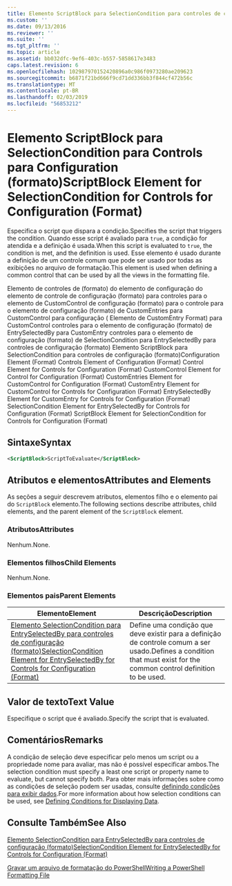```yaml
---
title: Elemento ScriptBlock para SelectionCondition para controles de configuração (formato) | Microsoft Docs
ms.custom: ''
ms.date: 09/13/2016
ms.reviewer: ''
ms.suite: ''
ms.tgt_pltfrm: ''
ms.topic: article
ms.assetid: bb032dfc-9ef6-403c-b557-5858617e3483
caps.latest.revision: 6
ms.openlocfilehash: 102987970152420896a0c986f0973280ae209623
ms.sourcegitcommit: b6871f21bd666f9cd71dd336bb3f844cf472b56c
ms.translationtype: MT
ms.contentlocale: pt-BR
ms.lasthandoff: 02/03/2019
ms.locfileid: "56853212"
---
```

# <a name="scriptblock-element-for-selectioncondition-for-controls-for-configuration-format"></a><span data-ttu-id="4bdaa-102">Elemento ScriptBlock para SelectionCondition para Controls para Configuration (formato)</span><span class="sxs-lookup"><span data-stu-id="4bdaa-102">ScriptBlock Element for SelectionCondition for Controls for Configuration (Format)</span></span>

<span data-ttu-id="4bdaa-103">Especifica o script que dispara a condição.</span><span class="sxs-lookup"><span data-stu-id="4bdaa-103">Specifies the script that triggers the condition.</span></span> <span data-ttu-id="4bdaa-104">Quando esse script é avaliado para `true`, a condição for atendida e a definição é usada.</span><span class="sxs-lookup"><span data-stu-id="4bdaa-104">When this script is evaluated to `true`, the condition is met, and the definition is used.</span></span> <span data-ttu-id="4bdaa-105">Esse elemento é usado durante a definição de um controle comum que pode ser usado por todas as exibições no arquivo de formatação.</span><span class="sxs-lookup"><span data-stu-id="4bdaa-105">This element is used when defining a common control that can be used by all the views in the formatting file.</span></span>

<span data-ttu-id="4bdaa-106">Elemento de controles de (formato) do elemento de configuração do elemento de controle de configuração (formato) para controles para o elemento de CustomControl de configuração (formato) para o controle para o elemento de configuração (formato) de CustomEntries para CustomControl para configuração ( Elemento de CustomEntry Format) para CustomControl controles para o elemento de configuração (formato) de EntrySelectedBy para CustomEntry controles para o elemento de configuração (formato) de SelectionCondition para EntrySelectedBy para controles de configuração (formato) Elemento ScriptBlock para SelectionCondition para controles de configuração (formato)</span><span class="sxs-lookup"><span data-stu-id="4bdaa-106">Configuration Element (Format) Controls Element of Configuration (Format) Control Element for Controls for Configuration (Format) CustomControl Element for Control for Configuration (Format) CustomEntries Element for CustomControl for Configuration (Format) CustomEntry Element for CustomControl for Controls for Configuration (Format) EntrySelectedBy Element for CustomEntry for Controls for Configuration (Format) SelectionCondition Element for EntrySelectedBy for Controls for Configuration (Format) ScriptBlock Element for SelectionCondition for Controls for Configuration (Format)</span></span>

## <a name="syntax"></a><span data-ttu-id="4bdaa-107">Sintaxe</span><span class="sxs-lookup"><span data-stu-id="4bdaa-107">Syntax</span></span>

```xml
<ScriptBlock>ScriptToEvaluate</ScriptBlock>
```

## <a name="attributes-and-elements"></a><span data-ttu-id="4bdaa-108">Atributos e elementos</span><span class="sxs-lookup"><span data-stu-id="4bdaa-108">Attributes and Elements</span></span>

<span data-ttu-id="4bdaa-109">As seções a seguir descrevem atributos, elementos filho e o elemento pai do `ScriptBlock` elemento.</span><span class="sxs-lookup"><span data-stu-id="4bdaa-109">The following sections describe attributes, child elements, and the parent element of the `ScriptBlock` element.</span></span>

### <a name="attributes"></a><span data-ttu-id="4bdaa-110">Atributos</span><span class="sxs-lookup"><span data-stu-id="4bdaa-110">Attributes</span></span>

<span data-ttu-id="4bdaa-111">Nenhum.</span><span class="sxs-lookup"><span data-stu-id="4bdaa-111">None.</span></span>

### <a name="child-elements"></a><span data-ttu-id="4bdaa-112">Elementos filhos</span><span class="sxs-lookup"><span data-stu-id="4bdaa-112">Child Elements</span></span>

<span data-ttu-id="4bdaa-113">Nenhum.</span><span class="sxs-lookup"><span data-stu-id="4bdaa-113">None.</span></span>

### <a name="parent-elements"></a><span data-ttu-id="4bdaa-114">Elementos pais</span><span class="sxs-lookup"><span data-stu-id="4bdaa-114">Parent Elements</span></span>

|<span data-ttu-id="4bdaa-115">Elemento</span><span class="sxs-lookup"><span data-stu-id="4bdaa-115">Element</span></span>|<span data-ttu-id="4bdaa-116">Descrição</span><span class="sxs-lookup"><span data-stu-id="4bdaa-116">Description</span></span>|
|-------------|-----------------|
|[<span data-ttu-id="4bdaa-117">Elemento SelectionCondition para EntrySelectedBy para controles de configuração (formato)</span><span class="sxs-lookup"><span data-stu-id="4bdaa-117">SelectionCondition Element for EntrySelectedBy for Controls for Configuration (Format)</span></span>](./selectioncondition-element-for-entryselectedby-for-controls-for-configuration-format.md)|<span data-ttu-id="4bdaa-118">Define uma condição que deve existir para a definição de controle comum a ser usado.</span><span class="sxs-lookup"><span data-stu-id="4bdaa-118">Defines a condition that must exist for the common control definition to be used.</span></span>|

## <a name="text-value"></a><span data-ttu-id="4bdaa-119">Valor de texto</span><span class="sxs-lookup"><span data-stu-id="4bdaa-119">Text Value</span></span>

<span data-ttu-id="4bdaa-120">Especifique o script que é avaliado.</span><span class="sxs-lookup"><span data-stu-id="4bdaa-120">Specify the script that is evaluated.</span></span>

## <a name="remarks"></a><span data-ttu-id="4bdaa-121">Comentários</span><span class="sxs-lookup"><span data-stu-id="4bdaa-121">Remarks</span></span>

<span data-ttu-id="4bdaa-122">A condição de seleção deve especificar pelo menos um script ou a propriedade nome para avaliar, mas não é possível especificar ambos.</span><span class="sxs-lookup"><span data-stu-id="4bdaa-122">The selection condition must specify a least one script or property name to evaluate, but cannot specify both.</span></span> <span data-ttu-id="4bdaa-123">Para obter mais informações sobre como as condições de seleção podem ser usadas, consulte [definindo condições para exibir dados](./defining-conditions-for-displaying-data.md).</span><span class="sxs-lookup"><span data-stu-id="4bdaa-123">For more information about how selection conditions can be used, see [Defining Conditions for Displaying Data](./defining-conditions-for-displaying-data.md).</span></span>

## <a name="see-also"></a><span data-ttu-id="4bdaa-124">Consulte Também</span><span class="sxs-lookup"><span data-stu-id="4bdaa-124">See Also</span></span>

[<span data-ttu-id="4bdaa-125">Elemento SelectionCondition para EntrySelectedBy para controles de configuração (formato)</span><span class="sxs-lookup"><span data-stu-id="4bdaa-125">SelectionCondition Element for EntrySelectedBy for Controls for Configuration (Format)</span></span>](./selectioncondition-element-for-entryselectedby-for-controls-for-configuration-format.md)

[<span data-ttu-id="4bdaa-126">Gravar um arquivo de formatação do PowerShell</span><span class="sxs-lookup"><span data-stu-id="4bdaa-126">Writing a PowerShell Formatting File</span></span>](./writing-a-powershell-formatting-file.md)
